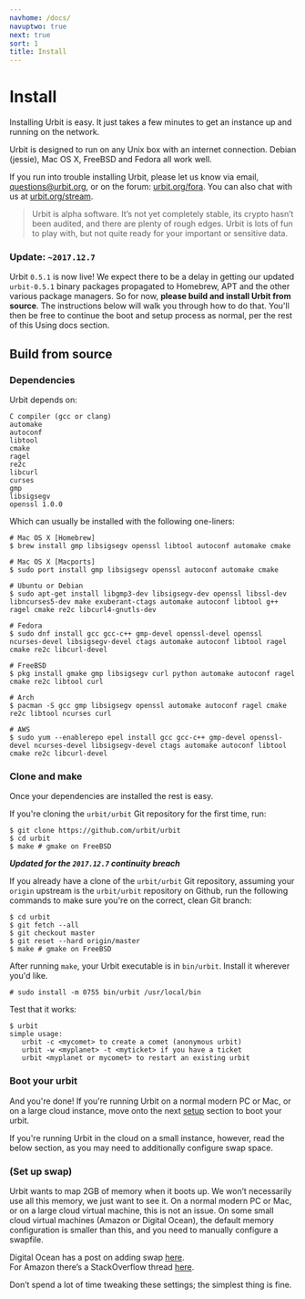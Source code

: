 ```yaml
---
navhome: /docs/
navuptwo: true
next: true
sort: 1
title: Install
---
```


# Install

Installing Urbit is easy.  It just takes a few minutes to get an
instance up and running on the network.  

Urbit is designed to run on any Unix box with an internet connection.
Debian (jessie), Mac OS X, FreeBSD and Fedora all work well.

If you run into trouble installing Urbit, please let us know via
email, [questions@urbit.org](mailto:questions@urbit.org), or on the
forum: [urbit.org/fora](https://urbit.org/fora).  You can also chat
with us at [urbit.org/stream](https://urbit.org/stream).

> Urbit is alpha software.  It’s not yet completely stable, its crypto
> hasn’t been audited, and there are plenty of rough edges.  Urbit is
> lots of fun to play with, but not quite ready for your important or
> sensitive data.

### Update: `~2017.12.7`

Urbit `0.5.1` is now live! We expect there to be a delay in getting our
updated `urbit-0.5.1` binary packages propagated to Homebrew, APT and
the other various package managers. So for now, **please
build and install Urbit from source**. The instructions below will walk
you through how to do that. You'll then be free to continue the boot 
and setup process as normal, per the rest of this Using docs section.

## Build from source

### Dependencies

Urbit depends on:

    C compiler (gcc or clang)
    automake
    autoconf
    libtool
    cmake
    ragel
    re2c
    libcurl
    curses
    gmp
    libsigsegv
    openssl 1.0.0

Which can usually be installed with the following one-liners:

    # Mac OS X [Homebrew]
    $ brew install gmp libsigsegv openssl libtool autoconf automake cmake

    # Mac OS X [Macports]
    $ sudo port install gmp libsigsegv openssl autoconf automake cmake

    # Ubuntu or Debian
    $ sudo apt-get install libgmp3-dev libsigsegv-dev openssl libssl-dev libncurses5-dev make exuberant-ctags automake autoconf libtool g++ ragel cmake re2c libcurl4-gnutls-dev

    # Fedora
    $ sudo dnf install gcc gcc-c++ gmp-devel openssl-devel openssl ncurses-devel libsigsegv-devel ctags automake autoconf libtool ragel cmake re2c libcurl-devel

    # FreeBSD
    $ pkg install gmake gmp libsigsegv curl python automake autoconf ragel cmake re2c libtool curl

    # Arch
    $ pacman -S gcc gmp libsigsegv openssl automake autoconf ragel cmake re2c libtool ncurses curl

    # AWS
    $ sudo yum --enablerepo epel install gcc gcc-c++ gmp-devel openssl-devel ncurses-devel libsigsegv-devel ctags automake autoconf libtool cmake re2c libcurl-devel

### Clone and make

Once your dependencies are installed the rest is easy.

If you're cloning the `urbit/urbit` Git repository for the first time, run:

    $ git clone https://github.com/urbit/urbit
    $ cd urbit
    $ make # gmake on FreeBSD

_**Updated for the `2017.12.7` continuity breach**_

If you already have a clone of the `urbit/urbit` Git repository, assuming
your `origin` upstream is the `urbit/urbit` repository on Github, run the
following commands to make sure you're on the correct, clean Git branch:

    $ cd urbit
    $ git fetch --all
    $ git checkout master
    $ git reset --hard origin/master
    $ make # gmake on FreeBSD

After running `make`, your Urbit executable is in `bin/urbit`. Install it wherever you'd like.

    # sudo install -m 0755 bin/urbit /usr/local/bin

Test that it works:

    $ urbit
    simple usage:
       urbit -c <mycomet> to create a comet (anonymous urbit)
       urbit -w <myplanet> -t <myticket> if you have a ticket
       urbit <myplanet or mycomet> to restart an existing urbit

### Boot your urbit

And you're done! If you're running Urbit on a normal modern PC or Mac, or
on a large cloud instance, move onto the next [setup](../setup/) section to 
boot your urbit. 

If you're running Urbit in the cloud on a small instance, however, read
the below section, as you may need to additionally configure swap space.

### (Set up swap)

Urbit wants to map 2GB of memory when it boots up.  We won’t necessarily 
use all this memory, we just want to see it.  On a normal modern PC or Mac, 
or on a large cloud virtual machine, this is not an issue.  On some small 
cloud virtual machines (Amazon or Digital Ocean), the default memory 
configuration is smaller than this, and you need to manually configure a 
swapfile.

Digital Ocean has a post on adding swap 
[here](https://www.digitalocean.com/community/tutorials/how-to-add-swap-on-ubuntu-14-04).  
For Amazon there’s a StackOverflow thread 
[here](http://stackoverflow.com/questions/17173972/how-do-you-add-swap-to-an-ec2-instance).

Don’t spend a lot of time tweaking these settings; the simplest
thing is fine.
